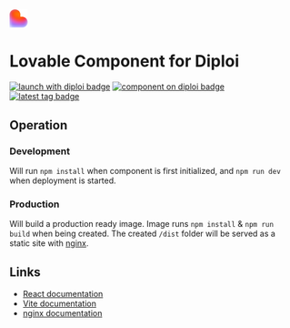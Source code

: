 <img alt="icon" src=".diploi/icon.svg" width="32">

# Lovable Component for Diploi

[![launch with diploi badge](https://diploi.com/launch.svg)](https://diploi.com)
[![component on diploi badge](https://diploi.com/component.svg)](https://diploi.com)
[![latest tag badge](https://badgen.net/github/tag/diploi/component-lovable)](https://diploi.com)

## Operation

### Development

Will run `npm install` when component is first initialized, and `npm run dev` when deployment is started.

### Production

Will build a production ready image. Image runs `npm install` & `npm run build` when being created. The created `/dist` folder will be served as a static site with [nginx](https://nginx.org/).

## Links

- [React documentation](https://react.dev/)
- [Vite documentation](https://vite.dev/)
- [nginx documentation](https://nginx.org/)
